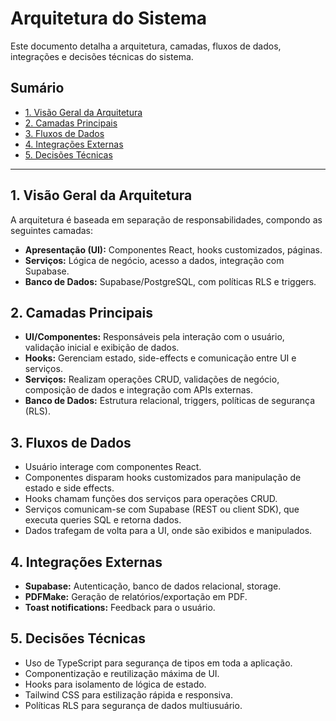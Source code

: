 # Arquitetura do Sistema

Este documento detalha a arquitetura, camadas, fluxos de dados, integrações e decisões técnicas do sistema.

## Sumário
- [1. Visão Geral da Arquitetura](#1-visão-geral-da-arquitetura)
- [2. Camadas Principais](#2-camadas-principais)
- [3. Fluxos de Dados](#3-fluxos-de-dados)
- [4. Integrações Externas](#4-integrações-externas)
- [5. Decisões Técnicas](#5-decisões-técnicas)

---

## 1. Visão Geral da Arquitetura

A arquitetura é baseada em separação de responsabilidades, compondo as seguintes camadas:
- **Apresentação (UI):** Componentes React, hooks customizados, páginas.
- **Serviços:** Lógica de negócio, acesso a dados, integração com Supabase.
- **Banco de Dados:** Supabase/PostgreSQL, com políticas RLS e triggers.

## 2. Camadas Principais
- **UI/Componentes:** Responsáveis pela interação com o usuário, validação inicial e exibição de dados.
- **Hooks:** Gerenciam estado, side-effects e comunicação entre UI e serviços.
- **Serviços:** Realizam operações CRUD, validações de negócio, composição de dados e integração com APIs externas.
- **Banco de Dados:** Estrutura relacional, triggers, políticas de segurança (RLS).

## 3. Fluxos de Dados
- Usuário interage com componentes React.
- Componentes disparam hooks customizados para manipulação de estado e side effects.
- Hooks chamam funções dos serviços para operações CRUD.
- Serviços comunicam-se com Supabase (REST ou client SDK), que executa queries SQL e retorna dados.
- Dados trafegam de volta para a UI, onde são exibidos e manipulados.

## 4. Integrações Externas
- **Supabase:** Autenticação, banco de dados relacional, storage.
- **PDFMake:** Geração de relatórios/exportação em PDF.
- **Toast notifications:** Feedback para o usuário.

## 5. Decisões Técnicas
- Uso de TypeScript para segurança de tipos em toda a aplicação.
- Componentização e reutilização máxima de UI.
- Hooks para isolamento de lógica de estado.
- Tailwind CSS para estilização rápida e responsiva.
- Políticas RLS para segurança de dados multiusuário.
